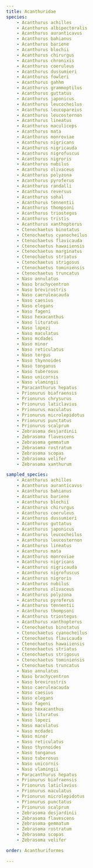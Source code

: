 ```yaml
---
title: Acanthuridae
species:
    - Acanthurus achilles
    - Acanthurus albipectoralis
    - Acanthurus auranticavus
    - Acanthurus bahianus
    - Acanthurus bariene
    - Acanthurus blochii
    - Acanthurus chirurgus
    - Acanthurus chronixis
    - Acanthurus coeruleus
    - Acanthurus dussumieri
    - Acanthurus fowleri
    - Acanthurus gahhm
    - Acanthurus grammoptilus
    - Acanthurus guttatus
    - Acanthurus japonicus
    - Acanthurus leucocheilus
    - Acanthurus leucopareius
    - Acanthurus leucosternon
    - Acanthurus lineatus
    - Acanthurus maculiceps
    - Acanthurus mata
    - Acanthurus monroviae
    - Acanthurus nigricans
    - Acanthurus nigricauda
    - Acanthurus nigrofuscus
    - Acanthurus nigroris
    - Acanthurus nubilus
    - Acanthurus olivaceus
    - Acanthurus polyzona
    - Acanthurus pyroferus
    - Acanthurus randalli
    - Acanthurus reversus
    - Acanthurus sohal
    - Acanthurus tennentii
    - Acanthurus thompsoni
    - Acanthurus triostegus
    - Acanthurus tristis
    - Acanthurus xanthopterus
    - Ctenochaetus binotatus
    - Ctenochaetus cyanocheilus
    - Ctenochaetus flavicauda
    - Ctenochaetus hawaiiensis
    - Ctenochaetus marginatus
    - Ctenochaetus striatus
    - Ctenochaetus strigosus
    - Ctenochaetus tominiensis
    - Ctenochaetus truncatus
    - Naso annulatus
    - Naso brachycentron
    - Naso brevirostris
    - Naso caeruleacauda
    - Naso caesius
    - Naso elegans
    - Naso fageni
    - Naso hexacanthus
    - Naso lituratus
    - Naso lopezi
    - Naso maculatus
    - Naso mcdadei
    - Naso minor
    - Naso reticulatus
    - Naso tergus
    - Naso thynnoides
    - Naso tonganus
    - Naso tuberosus
    - Naso unicornis
    - Naso vlamingii
    - Paracanthurus hepatus
    - Prionurus biafraensis
    - Prionurus chrysurus
    - Prionurus laticlavius
    - Prionurus maculatus
    - Prionurus microlepidotus
    - Prionurus punctatus
    - Prionurus scalprum
    - Zebrasoma desjardinii
    - Zebrasoma flavescens
    - Zebrasoma gemmatum
    - Zebrasoma rostratum
    - Zebrasoma scopas
    - Zebrasoma velifer
    - Zebrasoma xanthurum

sampled_species:
    - Acanthurus achilles
    - Acanthurus auranticavus
    - Acanthurus bahianus
    - Acanthurus bariene
    - Acanthurus blochii
    - Acanthurus chirurgus
    - Acanthurus coeruleus
    - Acanthurus dussumieri
    - Acanthurus guttatus
    - Acanthurus japonicus
    - Acanthurus leucocheilus
    - Acanthurus leucosternon
    - Acanthurus lineatus
    - Acanthurus mata
    - Acanthurus monroviae
    - Acanthurus nigricans
    - Acanthurus nigricauda
    - Acanthurus nigrofuscus
    - Acanthurus nigroris
    - Acanthurus nubilus
    - Acanthurus olivaceus
    - Acanthurus polyzona
    - Acanthurus pyroferus
    - Acanthurus tennentii
    - Acanthurus thompsoni
    - Acanthurus triostegus
    - Acanthurus xanthopterus
    - Ctenochaetus binotatus
    - Ctenochaetus cyanocheilus
    - Ctenochaetus flavicauda
    - Ctenochaetus hawaiiensis
    - Ctenochaetus striatus
    - Ctenochaetus strigosus
    - Ctenochaetus tominiensis
    - Ctenochaetus truncatus
    - Naso annulatus
    - Naso brachycentron
    - Naso brevirostris
    - Naso caeruleacauda
    - Naso caesius
    - Naso elegans
    - Naso fageni
    - Naso hexacanthus
    - Naso lituratus
    - Naso lopezi
    - Naso maculatus
    - Naso mcdadei
    - Naso minor
    - Naso reticulatus
    - Naso thynnoides
    - Naso tonganus
    - Naso tuberosus
    - Naso unicornis
    - Naso vlamingii
    - Paracanthurus hepatus
    - Prionurus biafraensis
    - Prionurus laticlavius
    - Prionurus maculatus
    - Prionurus microlepidotus
    - Prionurus punctatus
    - Prionurus scalprum
    - Zebrasoma desjardinii
    - Zebrasoma flavescens
    - Zebrasoma gemmatum
    - Zebrasoma rostratum
    - Zebrasoma scopas
    - Zebrasoma velifer

order: Acanthuriformes

---
```

